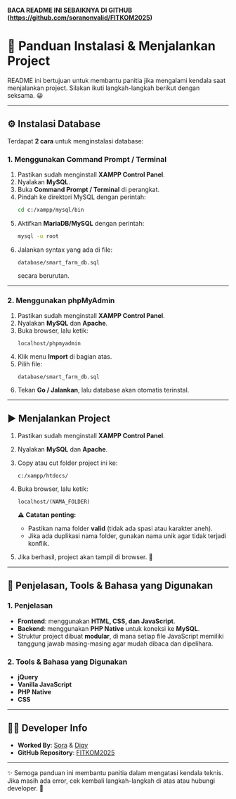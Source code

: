 **BACA README INI SEBAIKNYA DI GITHUB (https://github.com/soranonvalid/FITKOM2025)**

# 📌 Panduan Instalasi & Menjalankan Project

README ini bertujuan untuk membantu panitia jika mengalami kendala saat menjalankan project. Silakan ikuti langkah-langkah berikut dengan seksama. 😀

---

## ⚙️ Instalasi Database

Terdapat **2 cara** untuk menginstalasi database:

### 1. Menggunakan Command Prompt / Terminal

1. Pastikan sudah menginstall **XAMPP Control Panel**.
2. Nyalakan **MySQL**.
3. Buka **Command Prompt / Terminal** di perangkat.
4. Pindah ke direktori MySQL dengan perintah:
   ```bash
   cd c:/xampp/mysql/bin
   ```
5. Aktifkan **MariaDB/MySQL** dengan perintah:
   ```bash
   mysql -u root
   ```
6. Jalankan syntax yang ada di file:
   ```
   database/smart_farm_db.sql
   ```
   secara berurutan.

---

### 2. Menggunakan phpMyAdmin

1. Pastikan sudah menginstall **XAMPP Control Panel**.
2. Nyalakan **MySQL** dan **Apache**.
3. Buka browser, lalu ketik:
   ```
   localhost/phpmyadmin
   ```
4. Klik menu **Import** di bagian atas.
5. Pilih file:
   ```
   database/smart_farm_db.sql
   ```
6. Tekan **Go / Jalankan**, lalu database akan otomatis terinstal.

---

## ▶️ Menjalankan Project

1. Pastikan sudah menginstall **XAMPP Control Panel**.
2. Nyalakan **MySQL** dan **Apache**.
3. Copy atau cut folder project ini ke:
   ```
   c:/xampp/htdocs/
   ```
4. Buka browser, lalu ketik:

   ```
   localhost/(NAMA_FOLDER)
   ```

   ⚠️ **Catatan penting:**

   - Pastikan nama folder **valid** (tidak ada spasi atau karakter aneh).
   - Jika ada duplikasi nama folder, gunakan nama unik agar tidak terjadi konflik.

5. Jika berhasil, project akan tampil di browser. 🎉

---

## 📖 Penjelasan, Tools & Bahasa yang Digunakan

### 1. Penjelasan

- **Frontend**: menggunakan **HTML, CSS, dan JavaScript**.
- **Backend**: menggunakan **PHP Native** untuk koneksi ke **MySQL**.
- Struktur project dibuat **modular**, di mana setiap file JavaScript memiliki tanggung jawab masing-masing agar mudah dibaca dan dipelihara.

### 2. Tools & Bahasa yang Digunakan

- **jQuery**
- **Vanilla JavaScript**
- **PHP Native**
- **CSS**

---

## 👨‍💻 Developer Info

- **Worked By**: [Sora](https://github.com/soranonvalid) & [Diqy](https://github.com/DiqySH)
- **GitHub Repository**: [FITKOM2025](https://github.com/soranonvalid/FITKOM2025)

---

✨ Semoga panduan ini membantu panitia dalam mengatasi kendala teknis.  
Jika masih ada error, cek kembali langkah-langkah di atas atau hubungi developer. 🚀
